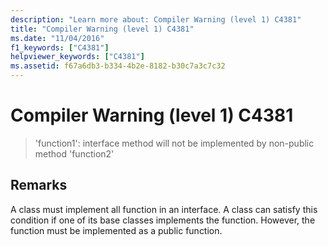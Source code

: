 ```yaml
---
description: "Learn more about: Compiler Warning (level 1) C4381"
title: "Compiler Warning (level 1) C4381"
ms.date: "11/04/2016"
f1_keywords: ["C4381"]
helpviewer_keywords: ["C4381"]
ms.assetid: f67a6db3-b334-4b2e-8182-b30c7a3c7c32
---
```

# Compiler Warning (level 1) C4381

> 'function1': interface method will not be implemented by non-public method 'function2'

## Remarks

A class must implement all function in an interface. A class can satisfy this condition if one of its base classes implements the function. However, the function must be implemented as a public function.
